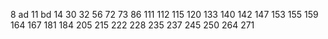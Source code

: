 8 ad
11 bd
14
30
32
56
72
73
86
111
112
115
120
133
140
142
147
153
155
159
164
167
181
184
205
215
222
228
235
237
245
250
264
271

